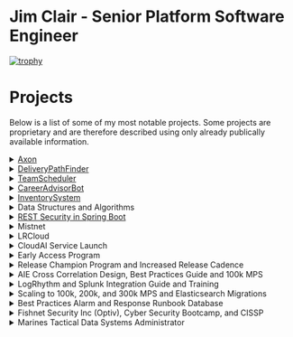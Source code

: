 
# Jim Clair - Senior Platform Software Engineer

[![trophy](https://github-profile-trophy.vercel.app/?username=ryo-ma&theme=onedark)](https://github.com/ryo-ma/github-profile-trophy)

# Projects

Below is a list of some of my most notable projects.  Some projects are proprietary and are therefore described using only already publically available information.

<details><summary><href>
<a href="https://logrhythm.com/products/logrhythm-axon/">Axon</a></summary>


<blockquote>A proprietary greenfield rewrite of LogRhythm's core data security analytics product as a highly scalable, highly available, multi-cloud/on-prem hybrid multi-tenant security intelligence and event management system.</br> 

In 2019 two architects and I (the platform engineering lead) set out to rebuild Logrhythm's core SIEM as a cloud-first platform.  For the next three years, following cloud native industry best practices, we began designing, building, testing, hiring, teaching, and evangelizing the new platform while delivering on a very tight timeline.  The Axon platform went GA in Oct. 2022.</br>

I was responsible for the creation of an enterprise platform as well as hiring and leading a Team of Senior-level engineers.  By the time I left, we had a team of 6 engineers, a PO, and a manager.  And another team of 7 SRE engineers that we were tasked with onboarding, training, and mentoring.</br>

<details><summary><b>Design Principals</b></summary><blockquote>
  
  <details><summary>GitOps, CI/CD and Infrastructure As Code</summary>
  
  <ul>
   <li>Infrastructure, pipeline, services, configuration, environments, and platform should all be coded.  Why? For the single source of truth, visibility, collaboration, versioning, security, and auditing that a central VCS can provide.  It forces you to introduce developer tools to non-developers, which is tough but worth it in the end because it lends well to collaborating in a globally distributed workforce.</li>  
  <li>Atomic commits = atomic versions that enable intelligent service deployments (roll forward/rollback).</li>
  <li> Most VCS systems include deep integrations for CI/CD tools, i.e. GitHub actions to build a full SDLC out of parallelizable, on-demand, asynchronous workflows for continuously building, testing, scanning, releasing, deploying, and promoting services.  The chosen CI/CD tool should allow for custom runtime.</li>
  </ul>
  </details>
  
  <details><summary>Service Design</summary>
  <ul>
  <li> The platform will combine both synchronous and asynchronous architectures with a preference given to asynchronous services that can be parallelized and stateless.  Stateless SVCs are much cheaper as they can easily scale on-demand and because they have no state to track, store, or recover after an unexpected issue these services are easier and cheaper to manage.  For services that require a state, the details of that state like how it is stored, retrieved, and processed should be abstracted away from any other entity outside of the service's namespace.  If another entity is dependent on knowledge derived from another service's state it should go through the services API.  By isolating access to all stateful service data to an audited API we can better enforce security policies, schemas, and validations around how that information will be shared and referred to while keeping other REST clients unaware of the details of how the data or algorithms function internal to the service.</li>
  <li> The chosen language must be widely used in enterprise computing</li>
  </ul>
  </details>
    
  <details><summary>API First</summary>
  <ul>
  <li> The platform should be able to receive and respond quickly to very large fluctuating volumes of data from remote connections.  As well as support concurrent, and geographically sparse connections from users of any externally exposed APIs and UIs.  Both types of connections should be scalable, load-balanced, and deployable to MOST global regions.</li>
  <li> Data sent should be stored and replicated to a distributed and highly available datastore.</li>
  <li> The service should be highly available starting at three 99.9's and moving to four 99.99% uptime with monitoring.</li>
  <li> All connections must be encrypted, authenticated, and authorized by an API key or jwt</li>
  </ul>
  </details>
    
  <details><summary>Opensource First</summary>
   
   > :warning: **Section Under Construction - Jim C - 1/22/23**

  </details>

   <details><summary>Container First</summary>
   
   > :warning: **Section Under Construction - Jim C - 1/22/23**

   </details>

   <details><summary>DevSecOps</summary>
   
   > :warning: **Section Under Construction - Jim C - 1/22/23**

  </details>
  
  </blockquote>
  </details>

  <details><summary><b>Contributions</b></summary>
  <blockquote>
  <details><summary>Terraform</summary>
    Building and Designing our AWS infrastructure's base layer was one of my first big projects for Axon.  We chose Terraform because of our need to support multiple clouds and on-prem, the team's familiarity with the technology, and the Pulumi/CDK solutions weren't very mature yet.  Drawing on experience from the LRCloud project and recent research I proposed a reusable multi-layer modular design connected by Terragrunt.    Example layers would be global, vpc, and subnet.  Terragrunt is excellent for reducing duplicate code following DRY principals and allows us to easily compose all of our modules and layers into a single command.  We authored many new modules and combined them with upstream open-source modules to create our AWS accounts, ELB, Route53, gateways, IAM, VPC, S3, ECR, and security groups.  All necessary components of infrastructure for laying down self-managed Kubernetes clusters.  We then wired the Terraform layer to output to JSON so we could consume it and feed it into our Kubernetes layer allowing for integration and decoupling.  Our Terraform layer for Axon was so successful we used and extended it to migrate the newly procured Mistnet product into LogRhythm's AWS footprint a year later.
  </details>
  <details><summary>AWS  Footprint</summary>
  
  > :warning: **Section Under Construction - Jim C - 1/22/23**
  </details>
  
  <details><summary>IDP Integration (AWS, Okta, Keycloak, and Pomerium)</summary>
  
  > :warning: **Section Under Construction - Jim C - 1/22/23**
  </details>
    
  <details><summary>Vault Operator</summary>
  
  > :warning: **Section Under Construction - Jim C - 1/22/23**
  </details>
    
  <details><summary>Github Actions and CICD pipeline</summary>
  
  > :warning: **Section Under Construction - Jim C - 1/22/23**
  </details>
    
  <details><summary>Auto Promotions</summary>
  
  > :warning: **Section Under Construction - Jim C - 1/22/23**
  </details>
    
  <details><summary>Localdev Provisioning</summary>
  
  > :warning: **Section Under Construction - Jim C - 1/22/23**
  </details>

  <details><summary>Microservice Operator (Ansible)</summary>
  
  > :warning: **Section Under Construction - Jim C - 1/22/23**
  </details>
    
  <details><summary>S3 Integration</summary>
  
  > :warning: **Section Under Construction - Jim C - 1/22/23**
  </details>
    
  <details><summary>Firechief Program</summary>
  
  > :warning: **Section Under Construction - Jim C - 1/22/23**
  </details>
    
  <details><summary>Kops CICD</summary>
  
  > :warning: **Section Under Construction - Jim C - 1/22/23**
  </details>
    
   <details><summary>Opensearch Operator (Golang)</summary>
  
  > :warning: **Section Under Construction - Jim C - 1/22/23**
  </details>

  <details><summary>Sonarqube Scans</summary>
  
  > :warning: **Section Under Construction - Jim C - 1/22/23**
  </details>
 
  <details><summary>Flink Operator(s)</summary>
  
  > :warning: **Section Under Construction - Jim C - 1/22/23**
  </details>

  </blockquote>
</blockquote>
</details>

<details><summary><href>
<a href="https://github.com/jamesclair/DeliveryPathFinder">DeliveryPathFinder</a></summary>

DeliveryPathFinder is a Python application that I chose to build for my Data Structures and Algorithms 2 course while attaining my B.S. in CS. This program provides a shortest-path solution for delivering a truckload of packages given their distance from a hub distribution center in Utah. To solve this my algorithm of choice was implementing Dijkstra shortest path algorithm.  The intention of this project wasn't to build the cleanest most reusable code, it was instead to solve a complex problem with dynamic programming and self-adjusting data structures in the most efficient way possible.  There were much easier projects to pick from, however, I wanted to challenge my ability to understand complex graph traversals and other advanced DSA concepts.  If I have time in the future I would love to refactor this project using the clean code and software design principles that I have gained since this project.  There is certainly room for more named functions, fewer nested loops, tests, logging, and more efficient lookups, but it was never originally intended to be a long-lived/maintained project.
</details>

<details><summary><href>
<a href="https://github.com/jamesclair/TeamScheduler">TeamScheduler</a></summary>
TeamScheduler is a Java application I created for my B.S. in Computer Science. The project was meant to demonstrate competency in object-oriented patterns, lambda functional programming, SQL/JDBC integration, encapsulation, abstraction, exception handling, APIs, Internationalization/Localization, Java, and JavaFX.  This project implements a combination of the MVC, DAO, factory, and singleton software design patterns.

TeamScheduler is an extendable application that a global service team could use for scheduling, tracking, and reporting customer appointments.
</details>

<details><summary><href>
<a href="https://github.com/jamesclair/CareerAdvisorBot">CareerAdvisorBot</a></summary>

> :warning: **Section Under Construction - Jim C - 1/22/23**

</details>

<details><summary><href>
<a href="https://github.com/jamesclair/InventorySystem">InventorySystem</a></summary>
InventorySystem was a Java app I built while learning JavaFX and MVC patterns.  (*It was the precursor to the TeamScheduler project above.*)

</details>

<details><summary>Data Structures and Algorithms</summary>

- [AlmostIncreasingSequenceAlgorithm](https://github.com/jamesclair/AlmostIncreasingSequenceAlgorithm)
- [unlivable_rooms_algorithm](https://github.com/jamesclair/unlivable_rooms_algorithm)
- [find_longest_strings_algorithm](https://github.com/jamesclair/find_longest_strings_algorithm)
- [common_letter_counter_algorithm](https://github.com/jamesclair/common_letter_counter_algorithm)
- [integer_halves_sum_comparer](https://github.com/jamesclair/integer_halves_sum_comparer)
</details>

<details><summary><a href="https://github.com/jamesclair/user_store">REST Security in Spring Boot</a></summary>

> :warning: **Section Under Construction - Jim C - 1/22/23**

</details>
  
<details><summary>Mistnet</summary>

> :warning: **Section Under Construction - Jim C - 1/22/23**
</details>
  
  

<details><summary>LRCloud</summary>
As our platform manager quickly became our toughest bottleneck with events, alarms, and metadata datastore volumes began to climb, and repartitioning and maintenance jobs were unable to finish.  As a result, queries slowed, indexing slowed, and retention decreased.  Unfortunately, Engineering was unable to find a cost-effective or viable path for migrating away from Microsoft SQL for the PM because it held too much of our business logic in stored procedures.  This would make it very difficult to replace the datastore without having to recreate or migrate all of that logic with it.  

> :warning: **Section Under Construction - Jim C - 1/22/23**
</details>

<details><summary>CloudAI Service Launch</summary>

> :warning: **Section Under Construction - Jim C - 1/22/23**
</details>
  
<details><summary>Early Access Program</summary>

> :warning: **Section Under Construction - Jim C - 1/22/23**
</details>

<details><summary>Release Champion Program and Increased Release Cadence</summary>

At this point, my reputation for solving large complex issues was getting noticed and after speaking with the Co-Founder of LogRhythm Chris Peterson about the state of our releases and the future of DevOps, he asked me to become the new Global Technical Release Manager for LogRhythm.  This role was a hands-on technical role that would be focused on providing early feedback, and product expertise, re-building our early access program, and standardizing your agile release processes across the entire company.  The first big project my Partner Crystal Gregory and I worked on was the Release Champion program.  This was a volunteer-based program in which engineers PS, Sales, and Support would choose to champion an area of the product that aligned with an engineering team/product area.  Crystal or I would host a meeting between the champions and the engineering teams each sprint and new features, bugs, questions, and news would be discussed, planned, and documented.  According to our datasets, we more than tripled our internal content contributions, improved inter-org relationships, and chopped our Release Cycle down from almost a year to 6 months just by improving the way that we worked together.
</details>
  
<details><summary>AIE Cross Correlation Design, Best Practices Guide and 100k MPS</summary>

While we had bought ourselves time with the ES migration, this was only the beginning though as our largest Advanced Intelligence Engine, an LR-patented near-realtime streaming analytics service was only rated for 75k and its job was to correlate logs from one device with a log from any other device on the network and determine if it was suspicious behavior or violated security policies.  While the AIE was an amazing feat of data science and engineering it had one major problem it was never designed to horizontally scale.  The next year, I worked to optimize our largest clients and come up with the AIE cross-correlation design best practices, which gave customers a process by which they could over time create natural groups of log streams to be sent to dedicated AIEs to meet specific use cases.  This was achievable by finding a non-documented feature in the code that allowed you to filter which data went to which AIE based on the rules it hosted and the types of log data needed to satisfy it.  Overtime use cases that required similar log mixes could be grouped and sent to a single AIE.  This led to better filtering and more efficient workloads allowing us to achieve over 100k per AIE as well as simplify data routing for customers with thousands of rules and use cases.

</details>
  
<details><summary>LogRhythm and Splunk Integration Guide and Training</summary>

> :warning: **Section Under Construction - Jim C - 1/22/23**
</details>
  


<details><summary>Scaling to 100k, 200k, and 300k MPS and Elasticsearch Migrations</summary>

I led a team of enterprise engineers that helped LogRhythm's largest customers like Mayo Clinic and Cargill design and build out huge Security Operations Centers centered around the LogRhythm SIEM.  Our team helped save several accounts that were struggling due to the original product's ability to scale beyond a certain point.  First issue, we were on Microsoft SQL for both our log manager and platform manager data stores, which was switching to a per-core license model significantly impacting our margins.  Our Log Manager databases were the first bottleneck where large and complex queries were becoming too slow and we were exhausting our workarounds.  After our team convinced the business that to scale to the needed volume and still have a valuable product we needed more durability, horizontal scaling, read throughput, load balancing, and a potentially more time-series-friendly datastore.  Soon after the business chose Elasticsearch, where we spent the next 2 years re-architecting, expanding, and migrating all customers to using Elasticsearch.  This leads our customers to be able to break Logrhythm's barrier of 100k, 200k, and 300k Messages Per Second processing, and 110k indexing.

</details>
  
<details><summary>Best Practices Alarm and Response Runbook Database</summary>

After 8 months as a SIEM engineer, I developed a good reputation with folks at LogRhythm and they negotiated my transfer and moved me to Colorado to become a Senior Enterprise Consultant and Team Lead.  One of the biggest problems the Professional Services team was facing at the time was knowledge of how to use the product to serve their use cases, especially for the recent influx of new LARGE enterprise deployments.  These customers were building huge globally distributed 24/7 Security Operations Centers around the LogRhythm product, but many of them had never used it.  I chose to tackle this by creating a database of best practices where common steps could be re-used to build out runbooks of Best Practices for what to do when you receive a diagnostic alarm.  The database and form input were chosen to make it easy to input data and to make more modules as well, some of the results of this work can be seen today here: https://docs.logrhythm.com/docs/kb/additional-modules/logrhythm-diagnostic-module-user-guide
</details>
  
<details><summary>Fishnet Security Inc (Optiv), Cyber Security Bootcamp, and CISSP</summary>
  
After an honorable discharge, I started working at Fishnet Security (Now known as Optiv) as an Escalations Engineer to help enterprise customers manage and maintain their perimeter security systems, like firewalls, proxies, VPNs, routers, and load balancers.   I also attended night school at this time where I earned certifications in Microsoft, Cisco, CompTIA, Palo Alto, Checkpoint, Bluecoat, and Juniper.  After six years in the industry, I was able to attain my CISSP and  was asked to join the SIEM team where I helped deploy, update, and manage LogRhythm, HP ArcSight, and IBM Qradar products.  This required lots of log management, data analysis, security best practices, and large system solution engineering.
  
</details>  

<details><summary>Marines Tactical Data Systems Administrator</summary>

I started as a Systems Administrator in the Marines, where I gained a foundation for deploying, managing, and updating enterprise IT stacks.  Lots of Unix/Windows Server, Access, Networking, Security, and Database Administration.  I was billeted as the ops manager, received Top of my Class, a meritorious promotion, and 2 Col coins for large-scale service pack rollouts.
  
</details>
